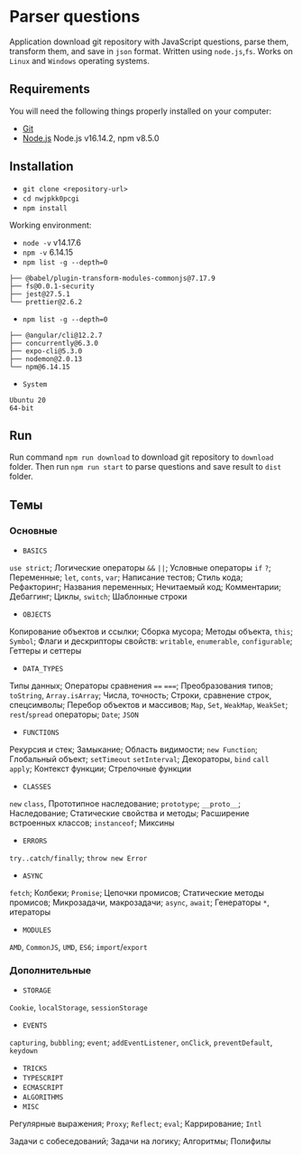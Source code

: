 # Parser questions

Application download git repository with JavaScript questions, parse them, transform them, and save in `json` format. Written using `node.js`,`fs`. Works on `Linux` and `Windows` operating systems.

## Requirements

You will need the following things properly installed on your computer:

* [Git](https://git-scm.com/)
* [Node.js](https://nodejs.org/) Node.js v16.14.2, npm v8.5.0

## Installation

* `git clone <repository-url>`
* `cd nwjpkk0pcgi`
* `npm install`

Working environment:
- `node -v` v14.17.6
- `npm -v` 6.14.15
- `npm list -g --depth=0`
```
├── @babel/plugin-transform-modules-commonjs@7.17.9
├── fs@0.0.1-security
├── jest@27.5.1
└── prettier@2.6.2
```
- `npm list -g --depth=0`
```
├── @angular/cli@12.2.7
├── concurrently@6.3.0
├── expo-cli@5.3.0
├── nodemon@2.0.13
└── npm@6.14.15
```
- `System`
```
Ubuntu 20
64-bit
```

## Run

Run command `npm run download` to download git repository to `download` folder. Then run `npm run start` to parse questions and save result to `dist` folder.

## Темы

### Основные

- `BASICS`

`use strict`; Логические операторы `&&` `||`; Условные операторы `if` `?`; Переменные; `let`, `conts`, `var`; Написание тестов; Стиль кода; Рефакторинг; Названия переменных; Нечитаемый код; Комментарии; Дебаггинг; Циклы, `switch`; Шаблонные строки
- `OBJECTS`

Копирование объектов и ссылки; Сборка мусора; Методы объекта, `this`; `Symbol`; Флаги и дескрипторы свойств: `writable`, `enumerable`, `configurable`; Геттеры и сеттеры
- `DATA_TYPES`

Типы данных; Операторы сравнения `==` `===`; Преобразования типов; `toString`, `Array.isArray`; Числа, точность; Строки, сравнение строк, спецсимволы; Перебор объектов и массивов; `Map`, `Set`, `WeakMap`, `WeakSet`; `rest`/`spread` операторы; `Date`; `JSON`
- `FUNCTIONS`

Рекурсия и стек; Замыкание; Область видимости; `new Function`; Глобальный объект; `setTimeout` `setInterval`; Декораторы, `bind` `call` `apply`; Контекст функции; Стрелочные функции
- `CLASSES`

`new` `class`, Прототипное наследование; `prototype`; `__proto__`; Наследование; Статические свойства и методы; Расширение встроенных классов; `instanceof`; Миксины
- `ERRORS`

`try..catch/finally`; `throw new Error`
- `ASYNC`

`fetch`; Колбеки; `Promise`; Цепочки промисов; Статические методы промисов; Микрозадачи, макрозадачи; `async`, `await`; Генераторы `*`, итераторы
- `MODULES`

`AMD`, `CommonJS`, `UMD`, `ES6`; `import`/`export`

### Дополнительные

- `STORAGE`

`Cookie`, `localStorage`, `sessionStorage`
- `EVENTS`

`capturing`, `bubbling`; `event`; `addEventListener`, `onClick`, `preventDefault`, `keydown`
- `TRICKS`
- `TYPESCRIPT`
- `ECMASCRIPT`
- `ALGORITHMS`
- `MISC`

Регулярные выражения; `Proxy`; `Reflect`; `eval`; Каррирование; `Intl`

Задачи с собеседований; Задачи на логику; Алгоритмы; Полифилы
